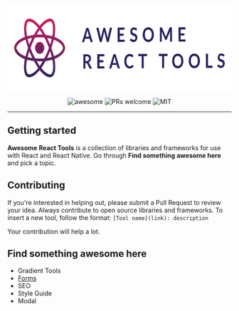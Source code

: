 <p align="center">
    <img src="/assets/awesome-react-tools.svg" height="190" alt="Awesome-Design-Tools"/>
</p>

<p align="center">
    <img alt="awesome" src="https://cdn.rawgit.com/sindresorhus/awesome/d7305f38d29fed78fa85652e3a63e154dd8e8829/media/badge.svg" />
    <img alt="PRs welcome" src="https://img.shields.io/badge/PRs-welcome-cc04a4">
    <img alt="MIT" src="https://img.shields.io/badge/license-MIT-cc04a4">
    <!--<img alt="GitHub stars" src="https://img.shields.io/github/stars/victorhermes/awesome-react-tools?style=social">-->
</p>

---

## Getting started

**Awesome React Tools** is a collection of libraries and frameworks for use with React and React Native. Go through **Find something awesome here** and pick a topic.

## Contributing

If you're interested in helping out, please submit a Pull Request to review your idea. Always contribute to open source libraries and frameworks. To insert a new tool, follow the format:
`[Tool name](link): description`

Your contribution will help a lot.

## Find something awesome here

- Gradient Tools
- [Forms](/docs/Forms.md)
- SEO
- Style Guide
- Modal
